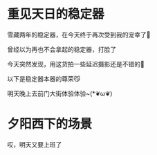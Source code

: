 # 重见天日的稳定器

雪藏两年的稳定器，在今天终于再次受到我的宠幸了🤗

曾经以为再也不会拿起的稳定器，打脸了

<ImgView title="稳定期" url="https://1.z.wiki/images/20220205/52b18a2ce0e94cdbb204fa11882210d5.gif" />

<ImgView title="稳定期" url="https://2.z.wiki/images/20220205/53cfdc8e5ef6431eb3d7d14daa72a253.gif" />


今天突然发现，用这货拍一些延迟摄影还是不错的📸

<ImgView title="稳定期" url="https://1.z.wiki/images/20220205/b9eec1c7fb5d4bb68f02003114db3d62.gif" />


以下是稳定器本器的尊荣😼

<ImgView title="稳定期" url="https://2.z.wiki/images/20220205/9911a2b6eba9417f9b41a7bdbbd8a98d.png" />


明天晚上去前门大街体验体验~(*❦ω❦)


# 夕阳西下的场景

<VideoPlayer src="https://z.wiki/autoupload/2022-11-15/d738f36334cf4bebaf5a80c5e8126e39.asdfasdfasdf.mp4" />

<VideoPlayer src="https://fudongdong-statics.oss-cn-beijing.aliyuncs.com/autoupload/2022-11-15/79608fdb284e49a48989ae639e113198.the-setting-sun.mp4" />

哎，明天又要上班了

<ImgView title="稳定期" url="https://4.z.wiki/images/20220206/33083f05267d4440a202ed8e74cae0fa.gif" />
